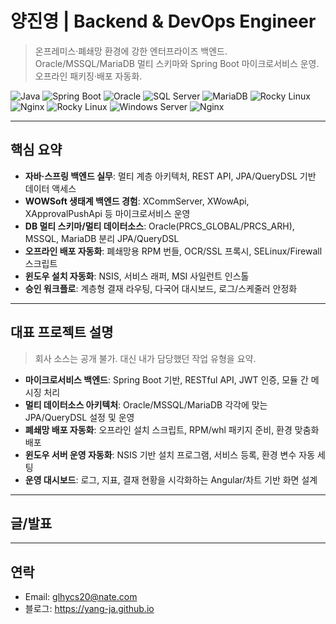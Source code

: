 # 양진영 | Backend & DevOps Engineer


> 온프레미스·폐쇄망 환경에 강한 엔터프라이즈 백엔드. Oracle/MSSQL/MariaDB 멀티 스키마와 Spring Boot 마이크로서비스 운영. 오프라인 패키징·배포 자동화.


<div align="left">


<!-- 기술 스택 배지: 필요 항목만 남겨 사용 -->
<img alt="Java" src="https://img.shields.io/badge/Java-17-007396?logo=java">
<img alt="Spring Boot" src="https://img.shields.io/badge/Spring%20Boot-3.x-6DB33F?logo=springboot&logoColor=white">
<img alt="Oracle" src="https://img.shields.io/badge/Oracle-DB-F80000?logo=oracle">
<img alt="SQL Server" src="https://img.shields.io/badge/SQL%20Server-DB-CC2927?logo=microsoftsqlserver&logoColor=white">
<img alt="MariaDB" src="https://img.shields.io/badge/MariaDB-DB-003545?logo=mariadb">
<img alt="Rocky Linux" src="https://img.shields.io/badge/Rocky%20Linux-9.x-10B981?logo=rockylinux&logoColor=white">
<img alt="Nginx" src="https://img.shields.io/badge/Nginx-1.24+-009639?logo=nginx&logoColor=white">
<img alt="Rocky Linux" src="https://img.shields.io/badge/Rocky%20Linux-9.x-10B981?logo=rockylinux&logoColor=white">
<img alt="Windows Server" src="https://img.shields.io/badge/Windows%20Server-2019+-0078D6?logo=windows&logoColor=white">
<img alt="Nginx" src="https://img.shields.io/badge/Nginx-1.24+-009639?logo=nginx&logoColor=white">
</div>


---


## 핵심 요약
- **자바·스프링 백엔드 실무**: 멀티 계층 아키텍처, REST API, JPA/QueryDSL 기반 데이터 액세스
- **WOWSoft 생태계 백엔드 경험**: XCommServer, XWowApi, XApprovalPushApi 등 마이크로서비스 운영
- **DB 멀티 스키마/멀티 데이터소스**: Oracle(PRCS_GLOBAL/PRCS_ARH), MSSQL, MariaDB 분리 JPA/QueryDSL
- **오프라인 배포 자동화**: 폐쇄망용 RPM 번들, OCR/SSL 프록시, SELinux/Firewall 스크립트
- **윈도우 설치 자동화**: NSIS, 서비스 래퍼, MSI 사일런트 인스톨
- **승인 워크플로**: 계층형 결재 라우팅, 다국어 대시보드, 로그/스케줄러 안정화


---


## 대표 프로젝트 설명
> 회사 소스는 공개 불가. 대신 내가 담당했던 작업 유형을 요약.


- **마이크로서비스 백엔드**: Spring Boot 기반, RESTful API, JWT 인증, 모듈 간 메시징 처리
- **멀티 데이터소스 아키텍처**: Oracle/MSSQL/MariaDB 각각에 맞는 JPA/QueryDSL 설정 및 운영
- **폐쇄망 배포 자동화**: 오프라인 설치 스크립트, RPM/whl 패키지 준비, 환경 맞춤화 배포
- **윈도우 서버 운영 자동화**: NSIS 기반 설치 프로그램, 서비스 등록, 환경 변수 자동 세팅
- **운영 대시보드**: 로그, 지표, 결재 현황을 시각화하는 Angular/차트 기반 화면 설계


---


## 글/발표
<!-- - 폐쇄망에서의 **Python/RPM 오프라인 번들링** 노하우 → [Blog](https://USERNAME.github.io/#articles)
- **멀티 데이터소스 JPA/QueryDSL** 실전 패턴 → [Blog](https://USERNAME.github.io/#articles) -->


---


## 연락
- Email: glhycs20@nate.com
- 블로그: https://yang-ja.github.io


<!-- 선택: 깃허브 통계 위젯(3rd party). 불안정할 수 있으므로 필요 시 주석 해제 -->
<!--
![GitHub stats](https://github-readme-stats.vercel.app/api?username=USERNAME&show_icons=true)
-->
